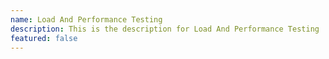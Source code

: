 ```yaml
---
name: Load And Performance Testing
description: This is the description for Load And Performance Testing
featured: false
---
```

